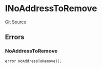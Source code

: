 # INoAddressToRemove
[Git Source](https://github.com/thrackle-io/tron/blob/192018a749cd70c7df311296c3236b79e11af0f3/src/common/IErrors.sol)


## Errors
### NoAddressToRemove

```solidity
error NoAddressToRemove();
```


